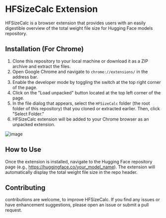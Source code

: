 # HFSizeCalc Extension

HFSizeCalc is a browser extension that provides users with an easily digestible overview of the total weight file size for Hugging Face models repository.


## Installation (For Chrome)

1. Clone this repository to your local machine or download it as a ZIP archive and extract the files.
2. Open Google Chrome and navigate to `chrome://extensions/` in the address bar.
3. Enable the developer mode by toggling the switch at the top right corner of the page.
4. Click on the "Load unpacked" button located at the top left corner of the page.
5. In the file dialog that appears, select the `HFSizeCalc` folder (the root folder of this repository) that you cloned or extracted earlier. Then, click "Select Folder."
6. HFSizeCalc extension will be added to your Chrome browser as an unpacked extension.

![image](https://github.com/vk-maurya/HFSizeCalc/assets/33961671/e15c1347-0194-4b17-8c52-4fc8fc2092fb)


## How to Use

Once the extension is installed, navigate to the Hugging Face repository page (e.g., https://huggingface.co/your_model_name). The extension will automatically display the total weight file size in the repo header.

## Contributing

contributions are welcome, to improve HFSizeCalc. If you find any issues or have enhancement suggestions, please open an issue or submit a pull request.



